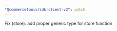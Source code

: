 ```yaml
---
"@commercetools/sdk-client-v2": patch
---
```


Fix (store): add proper generic type for store function
